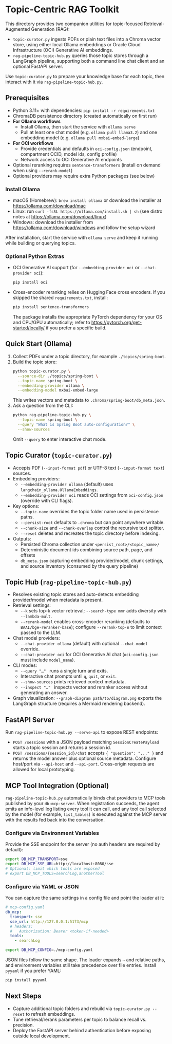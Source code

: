 # Topic-Centric RAG Toolkit

This directory provides two companion utilities for topic-focused Retrieval-Augmented Generation (RAG):

- `topic-curator.py` ingests PDFs or plain text files into a Chroma vector store, using either local Ollama embeddings or Oracle Cloud Infrastructure (OCI) Generative AI embeddings.
- `rag-pipeline-topic-hub.py` queries those topic stores through a LangGraph pipeline, supporting both a command line chat client and an optional FastAPI server.

Use `topic-curator.py` to prepare your knowledge base for each topic, then interact with it via `rag-pipeline-topic-hub.py`.

## Prerequisites
- Python 3.11+ with dependencies: `pip install -r requirements.txt`
- ChromaDB persistence directory (created automatically on first run)
- **For Ollama workflows**
  - Install Ollama, then start the service with `ollama serve`
  - Pull at least one chat model (e.g. `ollama pull llama3.2`) and one embedding model (e.g. `ollama pull mxbai-embed-large`)
- **For OCI workflows**
  - Provide credentials and defaults in `oci-config.json` (endpoint, compartment OCID, model ids, config profile)
  - Network access to OCI Generative AI endpoints
- Optional reranking requires `sentence-transformers` (install on demand when using `--rerank-model`)
- Optional providers may require extra Python packages (see below)

### Install Ollama
- macOS (Homebrew): `brew install ollama` or download the installer at https://ollama.com/download/mac
- Linux: run `curl -fsSL https://ollama.com/install.sh | sh` (see distro notes at https://ollama.com/download/linux)
- Windows: download the installer from https://ollama.com/download/windows and follow the setup wizard

After installation, start the service with `ollama serve` and keep it running while building or querying topics.

### Optional Python Extras
- OCI Generative AI support (for `--embedding-provider oci` or `--chat-provider oci`):
  ```bash
  pip install oci
  ```
- Cross-encoder reranking relies on Hugging Face cross encoders. If you skipped the shared `requirements.txt`, install:
  ```bash
  pip install sentence-transformers
  ```
  The package installs the appropriate PyTorch dependency for your OS and CPU/GPU automatically; refer to https://pytorch.org/get-started/locally/ if you prefer a specific build.

## Quick Start (Ollama)
1. Collect PDFs under a topic directory, for example `./topics/spring-boot`.
2. Build the topic store:
   ```bash
   python topic-curator.py \
     --source-dir ./topics/spring-boot \
     --topic-name spring-boot \
     --embedding-provider ollama \
     --embedding-model mxbai-embed-large
   ```
   This writes vectors and metadata to `.chroma/spring-boot/db_meta.json`.
3. Ask a question from the CLI:
   ```bash
   python rag-pipeline-topic-hub.py \
     --topic-name spring-boot \
     --query "What is Spring Boot auto-configuration?" \
     --show-sources
   ```
   Omit `--query` to enter interactive chat mode.

## Topic Curator (`topic-curator.py`)
- Accepts PDF (`--input-format pdf`) or UTF-8 text (`--input-format text`) sources.
- Embedding providers:
  - `--embedding-provider ollama` (default) uses `langchain_ollama.OllamaEmbeddings`.
  - `--embedding-provider oci` reads OCI settings from `oci-config.json` (override with CLI flags).
- Key options:
  - `--topic-name` overrides the topic folder name used in persistence paths.
  - `--persist-root` defaults to `.chroma` but can point anywhere writable.
  - `--chunk-size` and `--chunk-overlap` control the recursive text splitter.
  - `--reset` deletes and recreates the topic directory before indexing.
- Outputs:
  - Persisted Chroma collection under `<persist_root>/<topic_name>/`
  - Deterministic document ids combining source path, page, and offsets
  - `db_meta.json` capturing embedding provider/model, chunk settings, and source inventory (consumed by the query pipeline)

## Topic Hub (`rag-pipeline-topic-hub.py`)
- Resolves existing topic stores and auto-detects embedding provider/model when metadata is present.
- Retrieval settings:
  - `--k` sets top-k vector retrieval; `--search-type mmr` adds diversity with `--lambda-mult`.
  - `--rerank-model` enables cross-encoder reranking (defaults to `BAAI/bge-reranker-base`); configure `--rerank-top-n` to limit context passed to the LLM.
- Chat model providers:
  - `--chat-provider ollama` (default) with optional `--chat-model` override.
  - `--chat-provider oci` for OCI Generative AI chat (`oci-config.json` must include `model_name`).
- CLI modes:
  - `--query "…" ` runs a single turn and exits.
  - Interactive chat prompts until `q`, `quit`, or `exit`.
  - `--show-sources` prints retrieved context metadata.
  - `--inspect "…" ` inspects vector and reranker scores without generating an answer.
- Graph visualization: `--graph-diagram path/to/diagram.png` exports the LangGraph structure (requires a Mermaid rendering backend).

## FastAPI Server
Run `rag-pipeline-topic-hub.py --serve-api` to expose REST endpoints:
- `POST /sessions` with a JSON payload matching `SessionCreatePayload` starts a topic session and returns a session id.
- `POST /sessions/{session_id}/chat` accepts `{ "question": "..." }` and returns the model answer plus optional source metadata.
Configure host/port via `--api-host` and `--api-port`. Cross-origin requests are allowed for local prototyping.

## MCP Tool Integration (Optional)
`rag-pipeline-topic-hub.py` automatically binds chat providers to MCP tools published by your `db-mcp-server`. When registration succeeds, the agent emits an info-level log listing every tool it can call, and any tool call selected by the model (for example, `list_tables`) is executed against the MCP server with the results fed back into the conversation.

### Configure via Environment Variables
Provide the SSE endpoint for the server (no auth headers are required by default):

```bash
export DB_MCP_TRANSPORT=sse
export DB_MCP_SSE_URL=http://localhost:8080/sse
# Optional: limit which tools are exposed
# export DB_MCP_TOOLS=searchLog,anotherTool
```

### Configure via YAML or JSON
You can capture the same settings in a config file and point the loader at it:

```yaml
# mcp-config.yaml
db_mcp:
  transport: sse
  sse_url: http://127.0.0.1:5173/mcp
  # headers:
  #   Authorization: Bearer <token-if-needed>
  tools:
    - searchLog
```

```bash
export DB_MCP_CONFIG=./mcp-config.yaml
```

JSON files follow the same shape. The loader expands `~` and relative paths, and environment variables still take precedence over file entries. Install `pyyaml` if you prefer YAML:

```bash
pip install pyyaml
```

## Next Steps
- Capture additional topic folders and rebuild via `topic-curator.py --reset` to refresh embeddings.
- Tune retrieval/rerank parameters per topic to balance recall vs. precision.
- Deploy the FastAPI server behind authentication before exposing outside local development.
